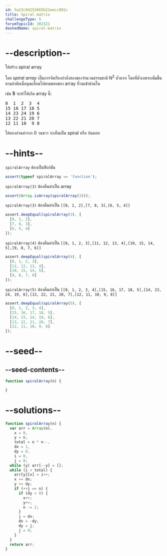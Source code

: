 ```yaml
---
id: 5a23c84252665b21eecc801c
title: Spiral matrix
challengeType: 5
forumTopicId: 302321
dashedName: spiral-matrix
---
```


# --description--

ให้สร้าง spiral array 

โดย *spiral array* เป็นการจัดเรียงกำลังสองของจำนวนธรรมชาติ N<sup>2</sup> ตัวแรก โดยที่ตัวเลขจะเพิ่มขึ้นตามลำดับเมื่อคุณเลื่อนไปตามขอบของ array ที่วนเข้าด้านใน 

เช่น **5** จะทำให้เกิด array นี้:

<pre>
0  1  2  3  4
15 16 17 18 5
14 23 24 19 6
13 22 21 20 7
12 11 10  9 8
</pre>

ให้ลองอ่านค่าจาก 0 วนขวา จะเห็นเป็น spiral หรือ ก้นหอย

# --hints--

`spiralArray` ต้องเป็นฟังก์ชัน

```js
assert(typeof spiralArray == 'function');
```

`spiralArray(3)` ต้องคืนค่าเป็น array

```js
assert(Array.isArray(spiralArray(3)));
```

`spiralArray(3)` ต้องคืนค่าเป็น `[[0, 1, 2],[7, 8, 3],[6, 5, 4]]`

```js
assert.deepEqual(spiralArray(3), [
  [0, 1, 2],
  [7, 8, 3],
  [6, 5, 4]
]);
```

`spiralArray(4)` ต้องคืนค่าเป็น `[[0, 1, 2, 3],[11, 12, 13, 4],[10, 15, 14, 5],[9, 8, 7, 6]]`

```js
assert.deepEqual(spiralArray(4), [
  [0, 1, 2, 3],
  [11, 12, 13, 4],
  [10, 15, 14, 5],
  [9, 8, 7, 6]
]);
```

`spiralArray(5)` ต้องคืนค่าเป็น `[[0, 1, 2, 3, 4],[15, 16, 17, 18, 5],[14, 23, 24, 19, 6],[13, 22, 21, 20, 7],[12, 11, 10, 9, 8]]`

```js
assert.deepEqual(spiralArray(5), [
  [0, 1, 2, 3, 4],
  [15, 16, 17, 18, 5],
  [14, 23, 24, 19, 6],
  [13, 22, 21, 20, 7],
  [12, 11, 10, 9, 8]
]);
```

# --seed--

## --seed-contents--

```js
function spiralArray(n) {

}
```

# --solutions--

```js
function spiralArray(n) {
  var arr = Array(n),
    x = 0,
    y = n,
    total = n * n--,
    dx = 1,
    dy = 0,
    i = 0,
    j = 0;
  while (y) arr[--y] = [];
  while (i < total) {
    arr[y][x] = i++;
    x += dx;
    y += dy;
    if (++j == n) {
      if (dy < 0) {
        x++;
        y++;
        n -= 2;
      }
      j = dx;
      dx = -dy;
      dy = j;
      j = 0;
    }
  }
  return arr;
}
```
